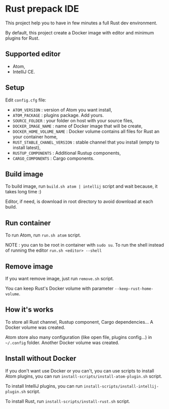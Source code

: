 # Rust prepack IDE

This project help you to have in few minutes a full Rust dev environment.

By default, this project create a Docker image with editor and minimum plugins for Rust.

## Supported editor

- Atom,
- IntelliJ CE.

## Setup

Edit `config.cfg` file:
 - `ATOM_VERSION` : version of Atom you want install,
 - `ATOM_PACKAGE` : plugins package. Add yours.
 - `SOURCE_FOLDER` : your folder on host with your source files,
 - `DOCKER_IMAGE_NAME` : name of Docker image that will be create,
 - `DOCKER_HOME_VOLUME_NAME` : Docker volume contains all files for Rust an your container home,
 - `RUST_STABLE_CHANEL_VERSION` : stable channel that you install (empty to install latest),
 - `RUSTUP_COMPONENTS` : Additional Rustup components,
 - `CARGO_COMPONENTS` : Cargo components.

## Build image

To build image, run `build.sh atom | intellij` script and wait because, it takes long time :)

Editor, if need, is download in root directory to avoid download at each build.

## Run container

To run Atom, run `run.sh atom` script.

NOTE : you can to be root in container with `sudo su`. To run the shell instead of running the editor `run.sh <editor> --shell`

## Remove image

If you want remove image, just run `remove.sh` script.

You can keep Rust's Docker volume with parameter `--keep-rust-home-volume`.

## How it's works

To store all Rust channel, Rustup component, Cargo dependencies... A Docker volume was created.

Atom store also many configuration (like open file, plugins config...) in `~/.config` folder.
Another Docker volume was created.

## Install without Docker

If you don't want use Docker or you can't, you can use scripts to install Atom plugins,
you can run `install-scripts/install-atom-plugin.sh` script.

To install IntelliJ plugins, you can run `install-scripts/install-intellij-plugin.sh` script.

To install Rust, run `install-scripts/install-rust.sh` script.
